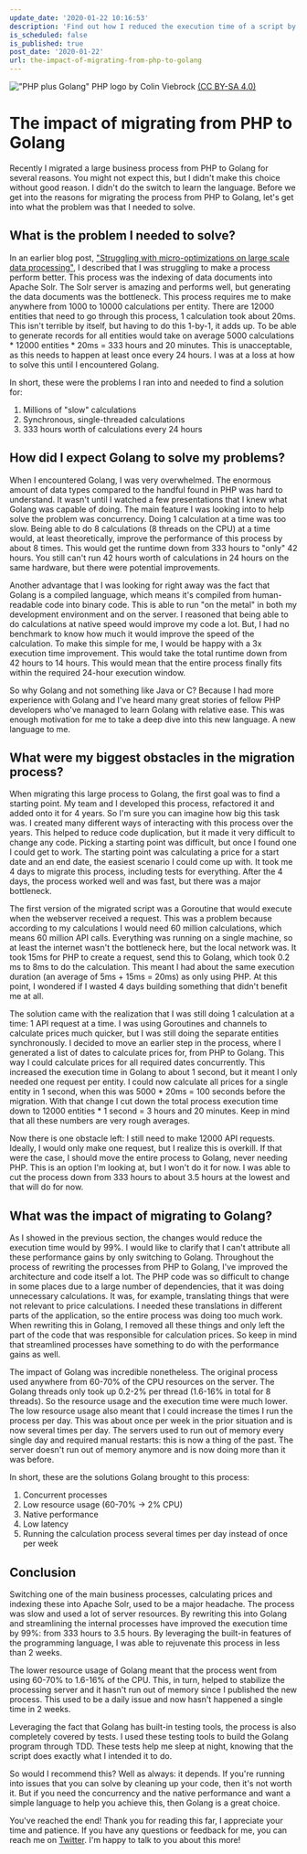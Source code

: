 ```yaml
---
update_date: '2020-01-22 10:16:53'
description: 'Find out how I reduced the execution time of a script by 99%. In this post I go over the impact of migrating from PHP to Golang. I recently migrated a business process from PHP to Golang and it had more benefits than just a performance increase.'
is_scheduled: false
is_published: true
post_date: '2020-01-22'
url: the-impact-of-migrating-from-php-to-golang
---
```


!["PHP plus Golang"](/images/articles/php-plus-golang.jpg)
<span class="caption">PHP logo by Colin Viebrock <a href="https://creativecommons.org/licenses/by-sa/4.0/">(CC BY-SA 4.0)</a></span>
# The impact of migrating from PHP to Golang
Recently I migrated a large business process from PHP to Golang for several reasons. You might not expect this, but I didn't make this choice without good reason. I didn't do the switch to learn the language. Before we get into the reasons for migrating the process from PHP to Golang, let's get into what the problem was that I needed to solve. 

## What is the problem I needed to solve?
In an earlier blog post, ["Struggling with micro-optimizations on large scale data processing"](https://roelofjanelsinga.com/articles/struggling-with-micro-optimizations-large-scale-data-processing), I described that I was struggling to make a process perform better. This process was the indexing of data documents into Apache Solr. The Solr server is amazing and performs well, but generating the data documents was the bottleneck. This process requires me to make anywhere from 1000 to 10000 calculations per entity. There are 12000 entities that need to go through this process, 1 calculation took about 20ms. This isn't terrible by itself, but having to do this 1-by-1, it adds up. To be able to generate records for all entities would take on average 5000 calculations * 12000 entities * 20ms = 333 hours and 20 minutes. This is unacceptable, as this needs to happen at least once every 24 hours. I was at a loss at how to solve this until I encountered Golang.

In short, these were the problems I ran into and needed to find a solution for:

1. Millions of "slow" calculations
2. Synchronous, single-threaded calculations
3. 333 hours worth of calculations every 24 hours

## How did I expect Golang to solve my problems?
When I encountered Golang, I was very overwhelmed. The enormous amount of data types compared to the handful found in PHP was hard to understand. It wasn't until I watched a few presentations that I knew what Golang was capable of doing. The main feature I was looking into to help solve the problem was concurrency. Doing 1 calculation at a time was too slow. Being able to do 8 calculations (8 threads on the CPU) at a time would, at least theoretically, improve the performance of this process by about 8 times. This would get the runtime down from 333 hours to "only" 42 hours. You still can't run 42 hours worth of calculations in 24 hours on the same hardware, but there were potential improvements. 

Another advantage that I was looking for right away was the fact that Golang is a compiled language, which means it's compiled from human-readable code into binary code. This is able to run "on the metal" in both my development environment and on the server. I reasoned that being able to do calculations at native speed would improve my code a lot. But, I had no benchmark to know how much it would improve the speed of the calculation. To make this simple for me, I would be happy with a 3x execution time improvement. This would take the total runtime down from 42 hours to 14 hours. This would mean that the entire process finally fits within the required 24-hour execution window. 

So why Golang and not something like Java or C? Because I had more experience with Golang and I've heard many great stories of fellow PHP developers who've managed to learn Golang with relative ease. This was enough motivation for me to take a deep dive into this new language. A new language to me.

## What were my biggest obstacles in the migration process?
When migrating this large process to Golang, the first goal was to find a starting point. My team and I developed this process, refactored it and added onto it for 4 years. So I'm sure you can imagine how big this task was. I created many different ways of interacting with this process over the years. This helped to reduce code duplication, but it made it very difficult to change any code. Picking a starting point was difficult, but once I found one I could get to work. The starting point was calculating a price for a start date and an end date, the easiest scenario I could come up with. It took me 4 days to migrate this process, including tests for everything. After the 4 days, the process worked well and was fast, but there was a major bottleneck.

The first version of the migrated script was a Goroutine that would execute when the webserver received a request. This was a problem because according to my calculations I would need 60 million calculations, which means 60 million API calls. Everything was running on a single machine, so at least the internet wasn't the bottleneck here, but the local network was. It took 15ms for PHP to create a request, send this to Golang, which took 0.2 ms to 8ms to do the calculation. This meant I had about the same execution duration (an average of 5ms + 15ms = 20ms) as only using PHP. At this point, I wondered if I wasted 4 days building something that didn't benefit me at all.

The solution came with the realization that I was still doing 1 calculation at a time: 1 API request at a time. I was using Goroutines and channels to calculate prices much quicker, but I was still doing the separate entities synchronously. I decided to move an earlier step in the process, where I generated a list of dates to calculate prices for, from PHP to Golang. This way I could calculate prices for all required dates concurrently. This increased the execution time in Golang to about 1 second, but it meant I only needed one request per entity. I could now calculate all prices for a single entity in 1 second, when this was 5000 * 20ms = 100 seconds before the migration. With that change I cut down the total process execution time down to 12000 entities * 1 second = 3 hours and 20 minutes. Keep in mind that all these numbers are very rough averages. 

Now there is one obstacle left: I still need to make 12000 API requests. Ideally, I would only make one request, but I realize this is overkill. If that were the case, I should move the entire process to Golang, never needing PHP. This is an option I'm looking at, but I won't do it for now. I was able to cut the process down from 333 hours to about 3.5 hours at the lowest and that will do for now.

## What was the impact of migrating to Golang?
As I showed in the previous section, the changes would reduce the execution time would by 99%. I would like to clarify that I can't attribute all these performance gains by only switching to Golang. Throughout the process of rewriting the processes from PHP to Golang, I've improved the architecture and code itself a lot. The PHP code was so difficult to change in some places due to a large number of dependencies, that it was doing unnecessary calculations. It was, for example, translating things that were not relevant to price calculations. I needed these translations in different parts of the application, so the entire process was doing too much work. When rewriting this in Golang, I removed all these things and only left the part of the code that was responsible for calculation prices. So keep in mind that streamlined processes have something to do with the performance gains as well.

The impact of Golang was incredible nonetheless. The original process used anywhere from 60-70% of the CPU resources on the server. The Golang threads only took up 0.2-2% per thread (1.6-16% in total for 8 threads). So the resource usage and the execution time were much lower. The low resource usage also meant that I could increase the times I run the process per day. This was about once per week in the prior situation and is now several times per day. The servers used to run out of memory every single day and required manual restarts: this is now a thing of the past. The server doesn't run out of memory anymore and is now doing more than it was before. 

In short, these are the solutions Golang brought to this process:

1. Concurrent processes
2. Low resource usage (60-70% -> 2% CPU)
3. Native performance
4. Low latency
5. Running the calculation process several times per day instead of once per week

## Conclusion
Switching one of the main business processes, calculating prices and indexing these into Apache Solr, used to be a major headache. The process was slow and used a lot of server resources. By rewriting this into Golang and streamlining the internal processes have improved the execution time by 99%: from 333 hours to 3.5 hours. By leveraging the built-in features of the programming language, I was able to rejuvenate this process in less than 2 weeks. 

The lower resource usage of Golang meant that the process went from using 60-70% to 1.6-16% of the CPU. This, in turn, helped to stabilize the processing server and it hasn't run out of memory since I published the new process. This used to be a daily issue and now hasn't happened a single time in 2 weeks. 

Leveraging the fact that Golang has built-in testing tools, the process is also completely covered by tests. I used these testing tools to build the Golang program through TDD. These tests help me sleep at night, knowing that the script does exactly what I intended it to do. 

So would I recommend this? Well as always: it depends. If you're running into issues that you can solve by cleaning up your code, then it's not worth it. But if you need the concurrency and the native performance and want a simple language to help you achieve this, then Golang is a great choice.

You've reached the end! Thank you for reading this far, I appreciate your time and patience. If you have any questions or feedback for me, you can reach me on [Twitter](https://twitter.com/RJElsinga). I'm happy to talk to you about this more!